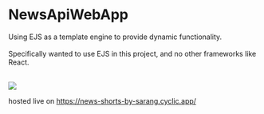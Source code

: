 # NewsApiWebApp
 
 Using EJS as a template engine to provide dynamic functionality. <br><br>
 Specifically wanted to use EJS in this project, and no other frameworks like React. <br><br>
 
 ![](https://github.com/sarangs722/NewsApiWebApp/blob/main/newsapiwebappworking.gif)
 
 hosted live on https://news-shorts-by-sarang.cyclic.app/
